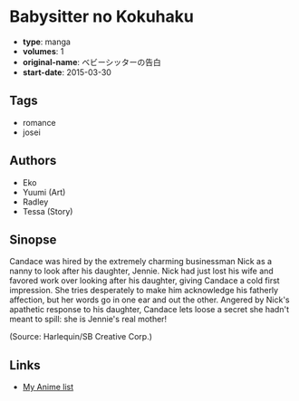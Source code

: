 # Babysitter no Kokuhaku

-   **type**: manga
-   **volumes**: 1
-   **original-name**: ベビーシッターの告白
-   **start-date**: 2015-03-30

## Tags

-   romance
-   josei

## Authors

-   Eko
-   Yuumi (Art)
-   Radley
-   Tessa (Story)

## Sinopse

Candace was hired by the extremely charming businessman Nick as a nanny to look after his daughter, Jennie. Nick had just lost his wife and favored work over looking after his daughter, giving Candace a cold first impression. She tries desperately to make him acknowledge his fatherly affection, but her words go in one ear and out the other. Angered by Nick's apathetic response to his daughter, Candace lets loose a secret she hadn't meant to spill: she is Jennie's real mother!

(Source: Harlequin/SB Creative Corp.)

## Links

-   [My Anime list](https://myanimelist.net/manga/126255/Babysitter_no_Kokuhaku)
